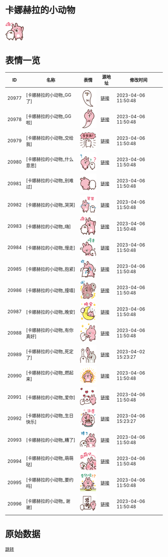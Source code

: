 # 卡娜赫拉的小动物

<img src="./cover.png" height="60" alt="cover" />

# 表情一览

|ID|名称|表情|源地址|修改时间|
|----|----|----|----|----|
|20977|[卡娜赫拉的小动物_GG了]|<img src="./pic/020977_%5B卡娜赫拉的小动物_GG了%5D.png" height="60" alt="GG了"/>|[链接](https://i0.hdslb.com/bfs/emote/4822872898852083cb33ea84ccb7378f042ee6d3.png)|2023-04-06 11:50:48|
|20978|[卡娜赫拉的小动物_GG啦]|<img src="./pic/020978_%5B卡娜赫拉的小动物_GG啦%5D.png" height="60" alt="GG啦"/>|[链接](https://i0.hdslb.com/bfs/emote/de776b0688fce488141d08195e5605025669a643.png)|2023-04-06 11:50:48|
|20979|[卡娜赫拉的小动物_交给我]|<img src="./pic/020979_%5B卡娜赫拉的小动物_交给我%5D.png" height="60" alt="交给我"/>|[链接](https://i0.hdslb.com/bfs/emote/ed7f71a852c8e09fbd8fe7d412cee29a7c4bd722.png)|2023-04-06 11:50:48|
|20980|[卡娜赫拉的小动物_什么意思]|<img src="./pic/020980_%5B卡娜赫拉的小动物_什么意思%5D.png" height="60" alt="什么意思"/>|[链接](https://i0.hdslb.com/bfs/emote/78b6f8988f5313f93012ebd9d474db740a96ba21.png)|2023-04-06 11:50:48|
|20981|[卡娜赫拉的小动物_别难过]|<img src="./pic/020981_%5B卡娜赫拉的小动物_别难过%5D.png" height="60" alt="别难过"/>|[链接](https://i0.hdslb.com/bfs/emote/a128a196c200159aa8327b6067b720ff0b90c9a9.png)|2023-04-06 11:50:48|
|20982|[卡娜赫拉的小动物_哭哭]|<img src="./pic/020982_%5B卡娜赫拉的小动物_哭哭%5D.png" height="60" alt="哭哭"/>|[链接](https://i0.hdslb.com/bfs/emote/7a7ad7f3089650f6b3d8d2f556ea31e1a7787313.png)|2023-04-06 11:50:48|
|20983|[卡娜赫拉的小动物_嗨]|<img src="./pic/020983_%5B卡娜赫拉的小动物_嗨%5D.png" height="60" alt="嗨"/>|[链接](https://i0.hdslb.com/bfs/emote/e08a4c67d50d0b9f864e3a6ed45d5435ab021cb3.png)|2023-04-06 11:50:48|
|20984|[卡娜赫拉的小动物_慢走]|<img src="./pic/020984_%5B卡娜赫拉的小动物_慢走%5D.png" height="60" alt="慢走"/>|[链接](https://i0.hdslb.com/bfs/emote/ae9ea61d0383d6beffd42d0f3cd89912c0d3e93e.png)|2023-04-06 11:50:48|
|20985|[卡娜赫拉的小动物_抱紧]|<img src="./pic/020985_%5B卡娜赫拉的小动物_抱紧%5D.png" height="60" alt="抱紧"/>|[链接](https://i0.hdslb.com/bfs/emote/a1d45c93f520d4110785595b92fa0a10b3bdfe8a.png)|2023-04-06 11:50:48|
|20986|[卡娜赫拉的小动物_撞墙]|<img src="./pic/020986_%5B卡娜赫拉的小动物_撞墙%5D.png" height="60" alt="撞墙"/>|[链接](https://i0.hdslb.com/bfs/emote/1e709bf182ed2b1da59d40ce5e2c8ecb7c33f4be.png)|2023-04-06 11:50:48|
|20987|[卡娜赫拉的小动物_晚安]|<img src="./pic/020987_%5B卡娜赫拉的小动物_晚安%5D.png" height="60" alt="晚安"/>|[链接](https://i0.hdslb.com/bfs/emote/9d74f65591a30ab67cac5531000c3136d62443e0.png)|2023-04-06 11:50:48|
|20988|[卡娜赫拉的小动物_有你真好]|<img src="./pic/020988_%5B卡娜赫拉的小动物_有你真好%5D.png" height="60" alt="有你真好"/>|[链接](https://i0.hdslb.com/bfs/emote/26eb20cd27d594d7a8feaeb2cbcff1ae099db8e3.png)|2023-04-06 11:50:48|
|20989|[卡娜赫拉的小动物_死定了]|<img src="./pic/020989_%5B卡娜赫拉的小动物_死定了%5D.png" height="60" alt="死定了"/>|[链接](https://i0.hdslb.com/bfs/emote/8cb4c0e6a7b71871be4f5552de16aa5337877978.png)|2023-04-02 15:23:27|
|20990|[卡娜赫拉的小动物_燃起来]|<img src="./pic/020990_%5B卡娜赫拉的小动物_燃起来%5D.png" height="60" alt="燃起来"/>|[链接](https://i0.hdslb.com/bfs/emote/4c6c323ee50582d67f1a0fe938c47962a51f29c6.png)|2023-04-06 11:50:48|
|20991|[卡娜赫拉的小动物_爱你]|<img src="./pic/020991_%5B卡娜赫拉的小动物_爱你%5D.png" height="60" alt="爱你"/>|[链接](https://i0.hdslb.com/bfs/emote/516d878eab4f3980c1dcea16e8da2c46f3612c4f.png)|2023-04-06 11:50:48|
|20992|[卡娜赫拉的小动物_生日快乐]|<img src="./pic/020992_%5B卡娜赫拉的小动物_生日快乐%5D.png" height="60" alt="生日快乐"/>|[链接](https://i0.hdslb.com/bfs/emote/0f528d821779e279c75a90bdafdd3603f89ec464.png)|2023-04-06 15:23:27|
|20993|[卡娜赫拉的小动物_糟了]|<img src="./pic/020993_%5B卡娜赫拉的小动物_糟了%5D.png" height="60" alt="糟了"/>|[链接](https://i0.hdslb.com/bfs/emote/b7c570725f8289813adba6dd66ffaa95398609e3.png)|2023-04-06 11:50:48|
|20994|[卡娜赫拉的小动物_萌萌哒]|<img src="./pic/020994_%5B卡娜赫拉的小动物_萌萌哒%5D.png" height="60" alt="萌萌哒"/>|[链接](https://i0.hdslb.com/bfs/emote/b05012d0c3c2cd3b45f6b81b7764119f9c88751b.png)|2023-04-06 11:50:48|
|20995|[卡娜赫拉的小动物_要约吗]|<img src="./pic/020995_%5B卡娜赫拉的小动物_要约吗%5D.png" height="60" alt="要约吗"/>|[链接](https://i0.hdslb.com/bfs/emote/7fbf4ec40b644284bc626ba7c5b57f4a1aa61152.png)|2023-04-06 11:50:48|
|20996|[卡娜赫拉的小动物_ 谢谢]|<img src="./pic/020996_%5B卡娜赫拉的小动物_ 谢谢%5D.png" height="60" alt=" 谢谢"/>|[链接](https://i0.hdslb.com/bfs/emote/654ebc1cda33cc4daa76de1674107094cb216a29.png)|2023-04-06 11:50:48|

# 原始数据

[跳转](./raw.json)

